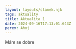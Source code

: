 ```yaml
---
layout: layouts/clanek.njk
tags: aktuality
title: Aktualita 1
date: 2024-09-16T17:13:01.643Z
perex: Ahoj
---
```

M﻿ám se dobre